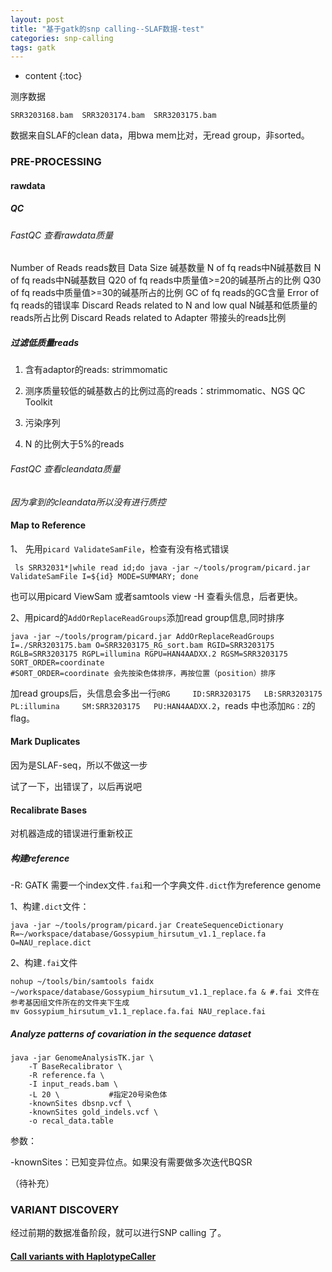 ```yaml
---
layout: post
title: "基于gatk的snp calling--SLAF数据-test"
categories: snp-calling
tags: gatk
---
```


* content
{:toc}


测序数据
```
SRR3203168.bam  SRR3203174.bam  SRR3203175.bam
```
数据来自SLAF的clean data，用bwa mem比对，无read group，非sorted。

### PRE-PROCESSING

#### rawdata

##### QC

###### FastQC 查看rawdata质量

Number of Reads reads数目
Data Size 碱基数量
N of fq  reads中N碱基数目
N of fq  reads中N碱基数目
Q20 of fq  reads中质量值>=20的碱基所占的比例
Q30 of fq  reads中质量值>=30的碱基所占的比例
GC of fq reads的GC含量
Error of fq  reads的错误率
Discard Reads related to N and low qual N碱基和低质量的reads所占比例
Discard Reads related to Adapter  带接头的reads比例
##### 过滤低质量reads

1. 含有adaptor的reads: strimmomatic

2. 测序质量较低的碱基数占的比例过高的reads：strimmomatic、NGS QC Toolkit

3. 污染序列

4. N 的比例大于5%的reads

###### FastQC 查看cleandata质量

*因为拿到的cleandata所以没有进行质控*

#### Map to Reference

1、 先用`picard ValidateSamFile`，检查有没有格式错误
```
 ls SRR32031*|while read id;do java -jar ~/tools/program/picard.jar ValidateSamFile I=${id} MODE=SUMMARY; done
```

也可以用picard ViewSam 或者samtools view -H 查看头信息，后者更快。

2、用picard的`AddOrReplaceReadGroups`添加read group信息,同时排序

```
java -jar ~/tools/program/picard.jar AddOrReplaceReadGroups I=./SRR3203175.bam O=SRR3203175_RG_sort.bam RGID=SRR3203175 RGLB=SRR3203175 RGPL=illumina RGPU=HAN4AADXX.2 RGSM=SRR3203175 SORT_ORDER=coordinate
#SORT_ORDER=coordinate 会先按染色体排序，再按位置（position）排序
```

加read groups后，头信息会多出一行`@RG     ID:SRR3203175   LB:SRR3203175   PL:illumina     SM:SRR3203175   PU:HAN4AADXX.2`，reads 中也添加`RG：Z`的flag。


#### Mark Duplicates

因为是SLAF-seq，所以不做这一步

试了一下，出错误了，以后再说吧

#### Recalibrate Bases

对机器造成的错误进行重新校正

##### 构建reference

-R: GATK 需要一个index文件`.fai`和一个字典文件`.dict`作为reference genome

1、构建`.dict`文件：
```
java -jar ~/tools/program/picard.jar CreateSequenceDictionary R=~/workspace/database/Gossypium_hirsutum_v1.1_replace.fa O=NAU_replace.dict
```
2、构建`.fai`文件
```
nohup ~/tools/bin/samtools faidx ~/workspace/database/Gossypium_hirsutum_v1.1_replace.fa & #.fai 文件在参考基因组文件所在的文件夹下生成
mv Gossypium_hirsutum_v1.1_replace.fa.fai NAU_replace.fai
```

##### Analyze patterns of covariation in the sequence dataset
```
java -jar GenomeAnalysisTK.jar \ 
    -T BaseRecalibrator \ 
    -R reference.fa \ 
    -I input_reads.bam \ 
    -L 20 \           #指定20号染色体
    -knownSites dbsnp.vcf \ 
    -knownSites gold_indels.vcf \ 
    -o recal_data.table 
```
参数：

-knownSites：已知变异位点。如果没有需要做多次迭代BQSR

（待补充）

### VARIANT DISCOVERY

经过前期的数据准备阶段，就可以进行SNP calling 了。

#### [Call variants with HaplotypeCaller](https://software.broadinstitute.org/gatk/documentation/article?id=2803)

